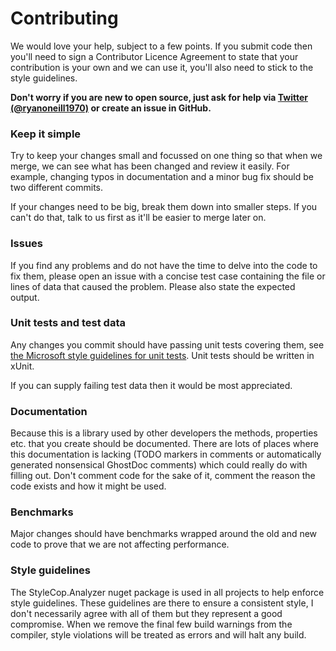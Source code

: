 ﻿# Contributing

We would love your help, subject to a few points. If you submit code then you'll need to sign a Contributor Licence Agreement to state that your contribution is your own and we can use it, you'll also need to stick to the style guidelines.

**Don't worry if you are new to open source, just ask for help via [Twitter (@ryanoneill1970)](https://twitter.com/ryanoneill1970) or create an issue in GitHub.**

### Keep it simple

Try to keep your changes small and focussed on one thing so that when we merge, we can see what has been changed and review it easily. For example, changing typos in documentation and a minor bug fix should be two different commits.

If your changes need to be big, break them down into smaller steps. If you can't do that, talk to us first as it'll be easier to merge later on.

### Issues

If you find any problems and do not have the time to delve into the code to fix them, please open an issue with a concise test case containing the file or lines of data that caused the problem. Please also state the expected output.

### Unit tests and test data 

Any changes you commit should have passing unit tests covering them, see [the Microsoft style guidelines for unit tests](https://github.com/aspnet/Home/wiki/Engineering-guidelines#unit-tests-and-functional-tests). Unit tests should be written in xUnit.

If you can supply failing test data then it would be most appreciated.

### Documentation

Because this is a library used by other developers the methods, properties etc. that you create should be documented. There are lots of places where this documentation is lacking (TODO markers in comments or automatically generated nonsensical GhostDoc comments) which could really do with filling out. Don't comment code for the sake of it, comment the reason the code exists and how it might be used.

### Benchmarks

Major changes should have benchmarks wrapped around the old and new code to prove that we are not affecting performance.

### Style guidelines

The StyleCop.Analyzer nuget package is used in all projects to help enforce style guidelines. These guidelines are there to ensure a consistent style, I don't necessarily agree with all of them but they represent a good compromise. When we remove the final few build warnings from the compiler, style violations will be treated as errors and will halt any build.

